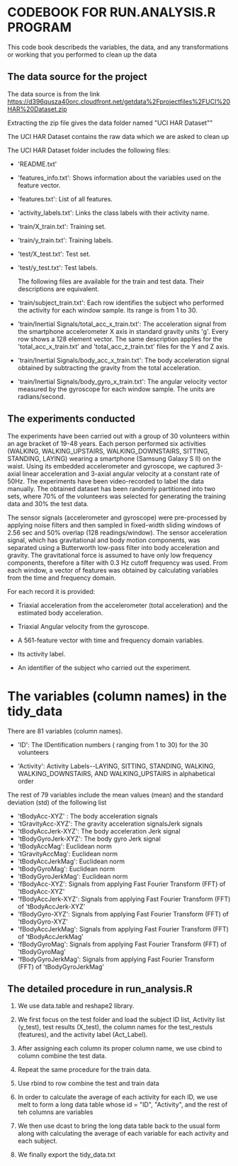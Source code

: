 # CODEBOOK FOR RUN.ANALYSIS.R PROGRAM

This code book describeds the variables, the data, and any transformations or working that you performed to clean up the data
  
## The data source for the project
The data source is from the link https://d396qusza40orc.cloudfront.net/getdata%2Fprojectfiles%2FUCI%20HAR%20Dataset.zip 

Extracting the zip file gives the data folder named "UCI HAR Dataset""

The UCI HAR Dataset contains the raw data which we are asked to clean up

The UCI HAR Dataset folder includes the following files:

- 'README.txt'

- 'features_info.txt': Shows information about the variables used on the feature vector.

- 'features.txt': List of all features.

- 'activity_labels.txt': Links the class labels with their activity name.

- 'train/X_train.txt': Training set.

- 'train/y_train.txt': Training labels.

- 'test/X_test.txt': Test set.

- 'test/y_test.txt': Test labels.

   The following files are available for the train and test data. Their descriptions are equivalent. 

- 'train/subject_train.txt': Each row identifies the subject who performed the activity for each window sample. Its range is from 1 to 30.

- 'train/Inertial Signals/total_acc_x_train.txt': The acceleration signal from the smartphone accelerometer X axis in standard gravity units 'g'. Every row shows a 128 element vector. The same description applies for the 'total_acc_x_train.txt' and 'total_acc_z_train.txt' files for the Y and Z axis. 

- 'train/Inertial Signals/body_acc_x_train.txt': The body acceleration signal obtained by subtracting the gravity from the total acceleration. 

- 'train/Inertial Signals/body_gyro_x_train.txt': The angular velocity vector measured by the gyroscope for each window sample. The units are radians/second. 


## The experiments conducted
The experiments have been carried out with a group of 30 volunteers within an age bracket of 19-48 years. Each person performed six activities (WALKING, WALKING_UPSTAIRS, WALKING_DOWNSTAIRS, SITTING, STANDING, LAYING) wearing a smartphone (Samsung Galaxy S II) on the waist. Using its embedded accelerometer and gyroscope, we captured 3-axial linear acceleration and 3-axial angular velocity at a constant rate of 50Hz. The experiments have been video-recorded to label the data manually. The obtained dataset has been randomly partitioned into two sets, where 70% of the volunteers was selected for generating the training data and 30% the test data. 

The sensor signals (accelerometer and gyroscope) were pre-processed by applying noise filters and then sampled in fixed-width sliding windows of 2.56 sec and 50% overlap (128 readings/window). The sensor acceleration signal, which has gravitational and body motion components, was separated using a Butterworth low-pass filter into body acceleration and gravity. The gravitational force is assumed to have only low frequency components, therefore a filter with 0.3 Hz cutoff frequency was used. From each window, a vector of features was obtained by calculating variables from the time and frequency domain. 

For each record it is provided:

- Triaxial acceleration from the accelerometer (total acceleration) and the estimated body acceleration.

- Triaxial Angular velocity from the gyroscope. 

- A 561-feature vector with time and frequency domain variables. 

- Its activity label. 

- An identifier of the subject who carried out the experiment.

# The variables (column names) in the tidy_data 
There are 81 variables (column names).

 - 'ID': The IDentification numbers ( ranging from 1 to 30) for the 30 volunteers 

 - 'Activity': Activity Labels--LAYING, SITTING, STANDING, WALKING, WALKING_DOWNSTAIRS, AND WALKING_UPSTAIRS in alphabetical order 
 
The rest of 79 variables include the mean values (mean) and the standard deviation (std) of the following list

- 'tBodyAcc-XYZ' : The body acceleration signals
- 'tGravityAcc-XYZ': The gravity acceleration signalsJerk signals 
- 'tBodyAccJerk-XYZ': The body acceleration Jerk signal
- 'tBodyGyroJerk-XYZ': The body gyro Jerk signal 
- 'tBodyAccMag': Euclidean norm 
- 'tGravityAccMag': Euclidean norm 
- 'tBodyAccJerkMag': Euclidean norm 
- 'tBodyGyroMag': Euclidean norm 
- 'tBodyGyroJerkMag': Euclidean norm 
- 'fBodyAcc-XYZ': Signals from applying Fast Fourier Transform (FFT) of 'tBodyAcc-XYZ'
- 'fBodyAccJerk-XYZ':  Signals from applying Fast Fourier Transform (FFT) of 'tBodyAccJerk-XYZ'
- 'fBodyGyro-XYZ':  Signals from applying Fast Fourier Transform (FFT) of 'tBodyGyro-XYZ'
- 'fBodyAccJerkMag':  Signals from applying Fast Fourier Transform (FFT) of 'tBodyAccJerkMag'
- 'fBodyGyroMag':  Signals from applying Fast Fourier Transform (FFT) of 'tBodyGyroMag'
- 'fBodyGyroJerkMag':  Signals from applying Fast Fourier Transform (FFT) of 'tBodyGyroJerkMag'

## The detailed procedure in run_analysis.R
1. We use data.table and reshape2 library.

2. We first focus on the test folder and load the subject ID list, Activity list (y_test), test results (X_test), the column names for the test_restuls (features), and the activity label (Act_Label).

3. After assigning each column its proper column name, we use cbind to column combine the test data.

4. Repeat the same procedure for the train data.

5. Use rbind to row combine the test and train data

6. In order to calculate the average of each activity for each ID, we use melt to form a long data table whose id = "ID", "Activity", and the rest of teh columns are variables

7. We then use dcast to bring the long data table back to the usual form along with calculating the average of each variable for each activity and each subject.

8. We finally export the tidy_data.txt
